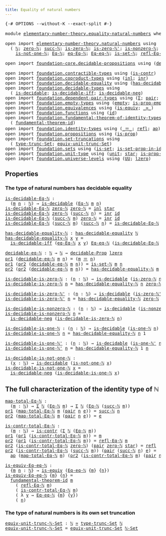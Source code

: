 ```yaml
---
title: Equality of natural numbers
---
```


<pre class="Agda"><a id="53" class="Symbol">{-#</a> <a id="57" class="Keyword">OPTIONS</a> <a id="65" class="Pragma">--without-K</a> <a id="77" class="Pragma">--exact-split</a> <a id="91" class="Symbol">#-}</a>

<a id="96" class="Keyword">module</a> <a id="103" href="elementary-number-theory.equality-natural-numbers.html" class="Module">elementary-number-theory.equality-natural-numbers</a> <a id="153" class="Keyword">where</a>

<a id="160" class="Keyword">open</a> <a id="165" class="Keyword">import</a> <a id="172" href="elementary-number-theory.natural-numbers.html" class="Module">elementary-number-theory.natural-numbers</a> <a id="213" class="Keyword">using</a>
  <a id="221" class="Symbol">(</a> <a id="223" href="elementary-number-theory.natural-numbers.html#1530" class="Datatype">ℕ</a><a id="224" class="Symbol">;</a> <a id="226" href="elementary-number-theory.natural-numbers.html#1551" class="InductiveConstructor">zero-ℕ</a><a id="232" class="Symbol">;</a> <a id="234" href="elementary-number-theory.natural-numbers.html#1564" class="InductiveConstructor">succ-ℕ</a><a id="240" class="Symbol">;</a> <a id="242" href="elementary-number-theory.natural-numbers.html#1828" class="Function">is-zero-ℕ</a><a id="251" class="Symbol">;</a> <a id="253" href="elementary-number-theory.natural-numbers.html#1881" class="Function">is-zero-ℕ&#39;</a><a id="263" class="Symbol">;</a> <a id="265" href="elementary-number-theory.natural-numbers.html#2011" class="Function">is-nonzero-ℕ</a><a id="277" class="Symbol">;</a> <a id="279" href="elementary-number-theory.natural-numbers.html#2073" class="Function">is-one-ℕ</a><a id="287" class="Symbol">;</a> <a id="289" href="elementary-number-theory.natural-numbers.html#2119" class="Function">is-one-ℕ&#39;</a><a id="298" class="Symbol">;</a>
    <a id="304" href="elementary-number-theory.natural-numbers.html#2167" class="Function">is-not-one-ℕ</a><a id="316" class="Symbol">;</a> <a id="318" href="elementary-number-theory.natural-numbers.html#3651" class="Function">Eq-ℕ</a><a id="322" class="Symbol">;</a> <a id="324" href="elementary-number-theory.natural-numbers.html#4229" class="Function">eq-Eq-ℕ</a><a id="331" class="Symbol">;</a> <a id="333" href="elementary-number-theory.natural-numbers.html#4153" class="Function">Eq-eq-ℕ</a><a id="340" class="Symbol">;</a> <a id="342" href="elementary-number-theory.natural-numbers.html#4371" class="Function">is-set-ℕ</a><a id="350" class="Symbol">;</a> <a id="352" href="elementary-number-theory.natural-numbers.html#4062" class="Function">refl-Eq-ℕ</a><a id="361" class="Symbol">;</a> <a id="363" href="elementary-number-theory.natural-numbers.html#4487" class="Function">ℕ-Set</a><a id="368" class="Symbol">)</a>

<a id="371" class="Keyword">open</a> <a id="376" class="Keyword">import</a> <a id="383" href="foundation-core.decidable-propositions.html" class="Module">foundation-core.decidable-propositions</a> <a id="422" class="Keyword">using</a> <a id="428" class="Symbol">(</a><a id="429" href="foundation-core.decidable-propositions.html#646" class="Function">decidable-Prop</a><a id="443" class="Symbol">)</a>

<a id="446" class="Keyword">open</a> <a id="451" class="Keyword">import</a> <a id="458" href="foundation.contractible-types.html" class="Module">foundation.contractible-types</a> <a id="488" class="Keyword">using</a> <a id="494" class="Symbol">(</a><a id="495" href="foundation-core.contractible-types.html#1006" class="Function">is-contr</a><a id="503" class="Symbol">)</a>
<a id="505" class="Keyword">open</a> <a id="510" class="Keyword">import</a> <a id="517" href="foundation.coproduct-types.html" class="Module">foundation.coproduct-types</a> <a id="544" class="Keyword">using</a> <a id="550" class="Symbol">(</a><a id="551" href="foundation.coproduct-types.html#1250" class="InductiveConstructor">inl</a><a id="554" class="Symbol">;</a> <a id="556" href="foundation.coproduct-types.html#1268" class="InductiveConstructor">inr</a><a id="559" class="Symbol">)</a>
<a id="561" class="Keyword">open</a> <a id="566" class="Keyword">import</a> <a id="573" href="foundation.decidable-equality.html" class="Module">foundation.decidable-equality</a> <a id="603" class="Keyword">using</a> <a id="609" class="Symbol">(</a><a id="610" href="foundation.decidable-equality.html#1796" class="Function">has-decidable-equality</a><a id="632" class="Symbol">)</a>
<a id="634" class="Keyword">open</a> <a id="639" class="Keyword">import</a> <a id="646" href="foundation.decidable-types.html" class="Module">foundation.decidable-types</a> <a id="673" class="Keyword">using</a>
  <a id="681" class="Symbol">(</a> <a id="683" href="foundation.decidable-types.html#1915" class="Function">is-decidable</a><a id="695" class="Symbol">;</a> <a id="697" href="foundation.decidable-types.html#5041" class="Function">is-decidable-iff</a><a id="713" class="Symbol">;</a> <a id="715" href="foundation.decidable-types.html#4731" class="Function">is-decidable-neg</a><a id="731" class="Symbol">)</a>
<a id="733" class="Keyword">open</a> <a id="738" class="Keyword">import</a> <a id="745" href="foundation.dependent-pair-types.html" class="Module">foundation.dependent-pair-types</a> <a id="777" class="Keyword">using</a> <a id="783" class="Symbol">(</a><a id="784" href="foundation-core.dependent-pair-types.html#515" class="Record">Σ</a><a id="785" class="Symbol">;</a> <a id="787" href="foundation-core.dependent-pair-types.html#588" class="InductiveConstructor">pair</a><a id="791" class="Symbol">;</a> <a id="793" href="foundation-core.dependent-pair-types.html#605" class="Field">pr1</a><a id="796" class="Symbol">;</a> <a id="798" href="foundation-core.dependent-pair-types.html#617" class="Field">pr2</a><a id="801" class="Symbol">)</a>
<a id="803" class="Keyword">open</a> <a id="808" class="Keyword">import</a> <a id="815" href="foundation.empty-types.html" class="Module">foundation.empty-types</a> <a id="838" class="Keyword">using</a> <a id="844" class="Symbol">(</a><a id="845" href="foundation-core.empty-types.html#1057" class="Datatype">empty</a><a id="850" class="Symbol">;</a> <a id="852" href="foundation-core.empty-types.html#2377" class="Function">is-prop-empty</a><a id="865" class="Symbol">)</a>
<a id="867" class="Keyword">open</a> <a id="872" class="Keyword">import</a> <a id="879" href="foundation.equivalences.html" class="Module">foundation.equivalences</a> <a id="903" class="Keyword">using</a> <a id="909" class="Symbol">(</a><a id="910" href="foundation-core.equivalences.html#1556" class="Function">is-equiv</a><a id="918" class="Symbol">;</a> <a id="920" href="foundation-core.equivalences.html#1621" class="Function Operator">_≃_</a><a id="923" class="Symbol">)</a>
<a id="925" class="Keyword">open</a> <a id="930" class="Keyword">import</a> <a id="937" href="foundation.functions.html" class="Module">foundation.functions</a> <a id="958" class="Keyword">using</a> <a id="964" class="Symbol">(</a><a id="965" href="foundation-core.functions.html#322" class="Function">id</a><a id="967" class="Symbol">)</a>
<a id="969" class="Keyword">open</a> <a id="974" class="Keyword">import</a> <a id="981" href="foundation.fundamental-theorem-of-identity-types.html" class="Module">foundation.fundamental-theorem-of-identity-types</a> <a id="1030" class="Keyword">using</a>
  <a id="1038" class="Symbol">(</a> <a id="1040" href="foundation-core.fundamental-theorem-of-identity-types.html#1904" class="Function">fundamental-theorem-id</a><a id="1062" class="Symbol">)</a>
<a id="1064" class="Keyword">open</a> <a id="1069" class="Keyword">import</a> <a id="1076" href="foundation.identity-types.html" class="Module">foundation.identity-types</a> <a id="1102" class="Keyword">using</a> <a id="1108" class="Symbol">(</a><a id="1109" href="foundation-core.identity-types.html#1865" class="Function Operator">_＝_</a><a id="1112" class="Symbol">;</a> <a id="1114" href="foundation-core.identity-types.html#1820" class="InductiveConstructor">refl</a><a id="1118" class="Symbol">;</a> <a id="1120" href="foundation-core.identity-types.html#4003" class="Function">ap</a><a id="1122" class="Symbol">)</a>
<a id="1124" class="Keyword">open</a> <a id="1129" class="Keyword">import</a> <a id="1136" href="foundation.propositions.html" class="Module">foundation.propositions</a> <a id="1160" class="Keyword">using</a> <a id="1166" class="Symbol">(</a><a id="1167" href="foundation-core.propositions.html#1309" class="Function">is-prop</a><a id="1174" class="Symbol">)</a>
<a id="1176" class="Keyword">open</a> <a id="1181" class="Keyword">import</a> <a id="1188" href="foundation.set-truncations.html" class="Module">foundation.set-truncations</a> <a id="1215" class="Keyword">using</a>
  <a id="1223" class="Symbol">(</a> <a id="1225" href="foundation.set-truncations.html#4010" class="Function">type-trunc-Set</a><a id="1239" class="Symbol">;</a> <a id="1241" href="foundation.set-truncations.html#14197" class="Function">equiv-unit-trunc-Set</a><a id="1261" class="Symbol">)</a>
<a id="1263" class="Keyword">open</a> <a id="1268" class="Keyword">import</a> <a id="1275" href="foundation.sets.html" class="Module">foundation.sets</a> <a id="1291" class="Keyword">using</a> <a id="1297" class="Symbol">(</a><a id="1298" href="foundation-core.sets.html#1113" class="Function">is-set</a><a id="1304" class="Symbol">;</a> <a id="1306" href="foundation-core.sets.html#2789" class="Function">is-set-prop-in-id</a><a id="1323" class="Symbol">;</a> <a id="1325" href="foundation-core.sets.html#1190" class="Function">UU-Set</a><a id="1331" class="Symbol">)</a>
<a id="1333" class="Keyword">open</a> <a id="1338" class="Keyword">import</a> <a id="1345" href="foundation.unit-type.html" class="Module">foundation.unit-type</a> <a id="1366" class="Keyword">using</a> <a id="1372" class="Symbol">(</a><a id="1373" href="foundation.unit-type.html#1084" class="Datatype">unit</a><a id="1377" class="Symbol">;</a> <a id="1379" href="foundation.unit-type.html#1108" class="InductiveConstructor">star</a><a id="1383" class="Symbol">;</a> <a id="1385" href="foundation.unit-type.html#2898" class="Function">is-prop-unit</a><a id="1397" class="Symbol">)</a>
<a id="1399" class="Keyword">open</a> <a id="1404" class="Keyword">import</a> <a id="1411" href="foundation.universe-levels.html" class="Module">foundation.universe-levels</a> <a id="1438" class="Keyword">using</a> <a id="1444" class="Symbol">(</a><a id="1445" href="foundation-core.universe-levels.html#235" class="Primitive">UU</a><a id="1447" class="Symbol">;</a> <a id="1449" href="Agda.Primitive.html#764" class="Primitive">lzero</a><a id="1454" class="Symbol">)</a>
</pre>
## Properties

### The type of natural numbers has decidable equality

<pre class="Agda"><a id="is-decidable-Eq-ℕ"></a><a id="1540" href="elementary-number-theory.equality-natural-numbers.html#1540" class="Function">is-decidable-Eq-ℕ</a> <a id="1558" class="Symbol">:</a>
  <a id="1562" class="Symbol">(</a><a id="1563" href="elementary-number-theory.equality-natural-numbers.html#1563" class="Bound">m</a> <a id="1565" href="elementary-number-theory.equality-natural-numbers.html#1565" class="Bound">n</a> <a id="1567" class="Symbol">:</a> <a id="1569" href="elementary-number-theory.natural-numbers.html#1530" class="Datatype">ℕ</a><a id="1570" class="Symbol">)</a> <a id="1572" class="Symbol">→</a> <a id="1574" href="foundation.decidable-types.html#1915" class="Function">is-decidable</a> <a id="1587" class="Symbol">(</a><a id="1588" href="elementary-number-theory.natural-numbers.html#3651" class="Function">Eq-ℕ</a> <a id="1593" href="elementary-number-theory.equality-natural-numbers.html#1563" class="Bound">m</a> <a id="1595" href="elementary-number-theory.equality-natural-numbers.html#1565" class="Bound">n</a><a id="1596" class="Symbol">)</a>
<a id="1598" href="elementary-number-theory.equality-natural-numbers.html#1540" class="Function">is-decidable-Eq-ℕ</a> <a id="1616" href="elementary-number-theory.natural-numbers.html#1551" class="InductiveConstructor">zero-ℕ</a> <a id="1623" href="elementary-number-theory.natural-numbers.html#1551" class="InductiveConstructor">zero-ℕ</a> <a id="1630" class="Symbol">=</a> <a id="1632" href="foundation.coproduct-types.html#1250" class="InductiveConstructor">inl</a> <a id="1636" href="foundation.unit-type.html#1108" class="InductiveConstructor">star</a>
<a id="1641" href="elementary-number-theory.equality-natural-numbers.html#1540" class="Function">is-decidable-Eq-ℕ</a> <a id="1659" href="elementary-number-theory.natural-numbers.html#1551" class="InductiveConstructor">zero-ℕ</a> <a id="1666" class="Symbol">(</a><a id="1667" href="elementary-number-theory.natural-numbers.html#1564" class="InductiveConstructor">succ-ℕ</a> <a id="1674" href="elementary-number-theory.equality-natural-numbers.html#1674" class="Bound">n</a><a id="1675" class="Symbol">)</a> <a id="1677" class="Symbol">=</a> <a id="1679" href="foundation.coproduct-types.html#1268" class="InductiveConstructor">inr</a> <a id="1683" href="foundation-core.functions.html#322" class="Function">id</a>
<a id="1686" href="elementary-number-theory.equality-natural-numbers.html#1540" class="Function">is-decidable-Eq-ℕ</a> <a id="1704" class="Symbol">(</a><a id="1705" href="elementary-number-theory.natural-numbers.html#1564" class="InductiveConstructor">succ-ℕ</a> <a id="1712" href="elementary-number-theory.equality-natural-numbers.html#1712" class="Bound">m</a><a id="1713" class="Symbol">)</a> <a id="1715" href="elementary-number-theory.natural-numbers.html#1551" class="InductiveConstructor">zero-ℕ</a> <a id="1722" class="Symbol">=</a> <a id="1724" href="foundation.coproduct-types.html#1268" class="InductiveConstructor">inr</a> <a id="1728" href="foundation-core.functions.html#322" class="Function">id</a>
<a id="1731" href="elementary-number-theory.equality-natural-numbers.html#1540" class="Function">is-decidable-Eq-ℕ</a> <a id="1749" class="Symbol">(</a><a id="1750" href="elementary-number-theory.natural-numbers.html#1564" class="InductiveConstructor">succ-ℕ</a> <a id="1757" href="elementary-number-theory.equality-natural-numbers.html#1757" class="Bound">m</a><a id="1758" class="Symbol">)</a> <a id="1760" class="Symbol">(</a><a id="1761" href="elementary-number-theory.natural-numbers.html#1564" class="InductiveConstructor">succ-ℕ</a> <a id="1768" href="elementary-number-theory.equality-natural-numbers.html#1768" class="Bound">n</a><a id="1769" class="Symbol">)</a> <a id="1771" class="Symbol">=</a> <a id="1773" href="elementary-number-theory.equality-natural-numbers.html#1540" class="Function">is-decidable-Eq-ℕ</a> <a id="1791" href="elementary-number-theory.equality-natural-numbers.html#1757" class="Bound">m</a> <a id="1793" href="elementary-number-theory.equality-natural-numbers.html#1768" class="Bound">n</a>

<a id="has-decidable-equality-ℕ"></a><a id="1796" href="elementary-number-theory.equality-natural-numbers.html#1796" class="Function">has-decidable-equality-ℕ</a> <a id="1821" class="Symbol">:</a> <a id="1823" href="foundation.decidable-equality.html#1796" class="Function">has-decidable-equality</a> <a id="1846" href="elementary-number-theory.natural-numbers.html#1530" class="Datatype">ℕ</a>
<a id="1848" href="elementary-number-theory.equality-natural-numbers.html#1796" class="Function">has-decidable-equality-ℕ</a> <a id="1873" href="elementary-number-theory.equality-natural-numbers.html#1873" class="Bound">x</a> <a id="1875" href="elementary-number-theory.equality-natural-numbers.html#1875" class="Bound">y</a> <a id="1877" class="Symbol">=</a>
  <a id="1881" href="foundation.decidable-types.html#5041" class="Function">is-decidable-iff</a> <a id="1898" class="Symbol">(</a><a id="1899" href="elementary-number-theory.natural-numbers.html#4229" class="Function">eq-Eq-ℕ</a> <a id="1907" href="elementary-number-theory.equality-natural-numbers.html#1873" class="Bound">x</a> <a id="1909" href="elementary-number-theory.equality-natural-numbers.html#1875" class="Bound">y</a><a id="1910" class="Symbol">)</a> <a id="1912" href="elementary-number-theory.natural-numbers.html#4153" class="Function">Eq-eq-ℕ</a> <a id="1920" class="Symbol">(</a><a id="1921" href="elementary-number-theory.equality-natural-numbers.html#1540" class="Function">is-decidable-Eq-ℕ</a> <a id="1939" href="elementary-number-theory.equality-natural-numbers.html#1873" class="Bound">x</a> <a id="1941" href="elementary-number-theory.equality-natural-numbers.html#1875" class="Bound">y</a><a id="1942" class="Symbol">)</a>

<a id="decidable-eq-ℕ"></a><a id="1945" href="elementary-number-theory.equality-natural-numbers.html#1945" class="Function">decidable-eq-ℕ</a> <a id="1960" class="Symbol">:</a> <a id="1962" href="elementary-number-theory.natural-numbers.html#1530" class="Datatype">ℕ</a> <a id="1964" class="Symbol">→</a> <a id="1966" href="elementary-number-theory.natural-numbers.html#1530" class="Datatype">ℕ</a> <a id="1968" class="Symbol">→</a> <a id="1970" href="foundation-core.decidable-propositions.html#646" class="Function">decidable-Prop</a> <a id="1985" href="Agda.Primitive.html#764" class="Primitive">lzero</a>
<a id="1991" href="foundation-core.dependent-pair-types.html#605" class="Field">pr1</a> <a id="1995" class="Symbol">(</a><a id="1996" href="elementary-number-theory.equality-natural-numbers.html#1945" class="Function">decidable-eq-ℕ</a> <a id="2011" href="elementary-number-theory.equality-natural-numbers.html#2011" class="Bound">m</a> <a id="2013" href="elementary-number-theory.equality-natural-numbers.html#2013" class="Bound">n</a><a id="2014" class="Symbol">)</a> <a id="2016" class="Symbol">=</a> <a id="2018" class="Symbol">(</a><a id="2019" href="elementary-number-theory.equality-natural-numbers.html#2011" class="Bound">m</a> <a id="2021" href="foundation-core.identity-types.html#1865" class="Function Operator">＝</a> <a id="2023" href="elementary-number-theory.equality-natural-numbers.html#2013" class="Bound">n</a><a id="2024" class="Symbol">)</a>
<a id="2026" href="foundation-core.dependent-pair-types.html#605" class="Field">pr1</a> <a id="2030" class="Symbol">(</a><a id="2031" href="foundation-core.dependent-pair-types.html#617" class="Field">pr2</a> <a id="2035" class="Symbol">(</a><a id="2036" href="elementary-number-theory.equality-natural-numbers.html#1945" class="Function">decidable-eq-ℕ</a> <a id="2051" href="elementary-number-theory.equality-natural-numbers.html#2051" class="Bound">m</a> <a id="2053" href="elementary-number-theory.equality-natural-numbers.html#2053" class="Bound">n</a><a id="2054" class="Symbol">))</a> <a id="2057" class="Symbol">=</a> <a id="2059" href="elementary-number-theory.natural-numbers.html#4371" class="Function">is-set-ℕ</a> <a id="2068" href="elementary-number-theory.equality-natural-numbers.html#2051" class="Bound">m</a> <a id="2070" href="elementary-number-theory.equality-natural-numbers.html#2053" class="Bound">n</a>
<a id="2072" href="foundation-core.dependent-pair-types.html#617" class="Field">pr2</a> <a id="2076" class="Symbol">(</a><a id="2077" href="foundation-core.dependent-pair-types.html#617" class="Field">pr2</a> <a id="2081" class="Symbol">(</a><a id="2082" href="elementary-number-theory.equality-natural-numbers.html#1945" class="Function">decidable-eq-ℕ</a> <a id="2097" href="elementary-number-theory.equality-natural-numbers.html#2097" class="Bound">m</a> <a id="2099" href="elementary-number-theory.equality-natural-numbers.html#2099" class="Bound">n</a><a id="2100" class="Symbol">))</a> <a id="2103" class="Symbol">=</a> <a id="2105" href="elementary-number-theory.equality-natural-numbers.html#1796" class="Function">has-decidable-equality-ℕ</a> <a id="2130" href="elementary-number-theory.equality-natural-numbers.html#2097" class="Bound">m</a> <a id="2132" href="elementary-number-theory.equality-natural-numbers.html#2099" class="Bound">n</a>

<a id="is-decidable-is-zero-ℕ"></a><a id="2135" href="elementary-number-theory.equality-natural-numbers.html#2135" class="Function">is-decidable-is-zero-ℕ</a> <a id="2158" class="Symbol">:</a> <a id="2160" class="Symbol">(</a><a id="2161" href="elementary-number-theory.equality-natural-numbers.html#2161" class="Bound">n</a> <a id="2163" class="Symbol">:</a> <a id="2165" href="elementary-number-theory.natural-numbers.html#1530" class="Datatype">ℕ</a><a id="2166" class="Symbol">)</a> <a id="2168" class="Symbol">→</a> <a id="2170" href="foundation.decidable-types.html#1915" class="Function">is-decidable</a> <a id="2183" class="Symbol">(</a><a id="2184" href="elementary-number-theory.natural-numbers.html#1828" class="Function">is-zero-ℕ</a> <a id="2194" href="elementary-number-theory.equality-natural-numbers.html#2161" class="Bound">n</a><a id="2195" class="Symbol">)</a>
<a id="2197" href="elementary-number-theory.equality-natural-numbers.html#2135" class="Function">is-decidable-is-zero-ℕ</a> <a id="2220" href="elementary-number-theory.equality-natural-numbers.html#2220" class="Bound">n</a> <a id="2222" class="Symbol">=</a> <a id="2224" href="elementary-number-theory.equality-natural-numbers.html#1796" class="Function">has-decidable-equality-ℕ</a> <a id="2249" href="elementary-number-theory.equality-natural-numbers.html#2220" class="Bound">n</a> <a id="2251" href="elementary-number-theory.natural-numbers.html#1551" class="InductiveConstructor">zero-ℕ</a>

<a id="is-decidable-is-zero-ℕ&#39;"></a><a id="2259" href="elementary-number-theory.equality-natural-numbers.html#2259" class="Function">is-decidable-is-zero-ℕ&#39;</a> <a id="2283" class="Symbol">:</a> <a id="2285" class="Symbol">(</a><a id="2286" href="elementary-number-theory.equality-natural-numbers.html#2286" class="Bound">n</a> <a id="2288" class="Symbol">:</a> <a id="2290" href="elementary-number-theory.natural-numbers.html#1530" class="Datatype">ℕ</a><a id="2291" class="Symbol">)</a> <a id="2293" class="Symbol">→</a> <a id="2295" href="foundation.decidable-types.html#1915" class="Function">is-decidable</a> <a id="2308" class="Symbol">(</a><a id="2309" href="elementary-number-theory.natural-numbers.html#1881" class="Function">is-zero-ℕ&#39;</a> <a id="2320" href="elementary-number-theory.equality-natural-numbers.html#2286" class="Bound">n</a><a id="2321" class="Symbol">)</a>
<a id="2323" href="elementary-number-theory.equality-natural-numbers.html#2259" class="Function">is-decidable-is-zero-ℕ&#39;</a> <a id="2347" href="elementary-number-theory.equality-natural-numbers.html#2347" class="Bound">n</a> <a id="2349" class="Symbol">=</a> <a id="2351" href="elementary-number-theory.equality-natural-numbers.html#1796" class="Function">has-decidable-equality-ℕ</a> <a id="2376" href="elementary-number-theory.natural-numbers.html#1551" class="InductiveConstructor">zero-ℕ</a> <a id="2383" href="elementary-number-theory.equality-natural-numbers.html#2347" class="Bound">n</a>

<a id="is-decidable-is-nonzero-ℕ"></a><a id="2386" href="elementary-number-theory.equality-natural-numbers.html#2386" class="Function">is-decidable-is-nonzero-ℕ</a> <a id="2412" class="Symbol">:</a> <a id="2414" class="Symbol">(</a><a id="2415" href="elementary-number-theory.equality-natural-numbers.html#2415" class="Bound">n</a> <a id="2417" class="Symbol">:</a> <a id="2419" href="elementary-number-theory.natural-numbers.html#1530" class="Datatype">ℕ</a><a id="2420" class="Symbol">)</a> <a id="2422" class="Symbol">→</a> <a id="2424" href="foundation.decidable-types.html#1915" class="Function">is-decidable</a> <a id="2437" class="Symbol">(</a><a id="2438" href="elementary-number-theory.natural-numbers.html#2011" class="Function">is-nonzero-ℕ</a> <a id="2451" href="elementary-number-theory.equality-natural-numbers.html#2415" class="Bound">n</a><a id="2452" class="Symbol">)</a>
<a id="2454" href="elementary-number-theory.equality-natural-numbers.html#2386" class="Function">is-decidable-is-nonzero-ℕ</a> <a id="2480" href="elementary-number-theory.equality-natural-numbers.html#2480" class="Bound">n</a> <a id="2482" class="Symbol">=</a>
  <a id="2486" href="foundation.decidable-types.html#4731" class="Function">is-decidable-neg</a> <a id="2503" class="Symbol">(</a><a id="2504" href="elementary-number-theory.equality-natural-numbers.html#2135" class="Function">is-decidable-is-zero-ℕ</a> <a id="2527" href="elementary-number-theory.equality-natural-numbers.html#2480" class="Bound">n</a><a id="2528" class="Symbol">)</a>

<a id="is-decidable-is-one-ℕ"></a><a id="2531" href="elementary-number-theory.equality-natural-numbers.html#2531" class="Function">is-decidable-is-one-ℕ</a> <a id="2553" class="Symbol">:</a> <a id="2555" class="Symbol">(</a><a id="2556" href="elementary-number-theory.equality-natural-numbers.html#2556" class="Bound">n</a> <a id="2558" class="Symbol">:</a> <a id="2560" href="elementary-number-theory.natural-numbers.html#1530" class="Datatype">ℕ</a><a id="2561" class="Symbol">)</a> <a id="2563" class="Symbol">→</a> <a id="2565" href="foundation.decidable-types.html#1915" class="Function">is-decidable</a> <a id="2578" class="Symbol">(</a><a id="2579" href="elementary-number-theory.natural-numbers.html#2073" class="Function">is-one-ℕ</a> <a id="2588" href="elementary-number-theory.equality-natural-numbers.html#2556" class="Bound">n</a><a id="2589" class="Symbol">)</a>
<a id="2591" href="elementary-number-theory.equality-natural-numbers.html#2531" class="Function">is-decidable-is-one-ℕ</a> <a id="2613" href="elementary-number-theory.equality-natural-numbers.html#2613" class="Bound">n</a> <a id="2615" class="Symbol">=</a> <a id="2617" href="elementary-number-theory.equality-natural-numbers.html#1796" class="Function">has-decidable-equality-ℕ</a> <a id="2642" href="elementary-number-theory.equality-natural-numbers.html#2613" class="Bound">n</a> <a id="2644" class="Number">1</a>

<a id="is-decidable-is-one-ℕ&#39;"></a><a id="2647" href="elementary-number-theory.equality-natural-numbers.html#2647" class="Function">is-decidable-is-one-ℕ&#39;</a> <a id="2670" class="Symbol">:</a> <a id="2672" class="Symbol">(</a><a id="2673" href="elementary-number-theory.equality-natural-numbers.html#2673" class="Bound">n</a> <a id="2675" class="Symbol">:</a> <a id="2677" href="elementary-number-theory.natural-numbers.html#1530" class="Datatype">ℕ</a><a id="2678" class="Symbol">)</a> <a id="2680" class="Symbol">→</a> <a id="2682" href="foundation.decidable-types.html#1915" class="Function">is-decidable</a> <a id="2695" class="Symbol">(</a><a id="2696" href="elementary-number-theory.natural-numbers.html#2119" class="Function">is-one-ℕ&#39;</a> <a id="2706" href="elementary-number-theory.equality-natural-numbers.html#2673" class="Bound">n</a><a id="2707" class="Symbol">)</a>
<a id="2709" href="elementary-number-theory.equality-natural-numbers.html#2647" class="Function">is-decidable-is-one-ℕ&#39;</a> <a id="2732" href="elementary-number-theory.equality-natural-numbers.html#2732" class="Bound">n</a> <a id="2734" class="Symbol">=</a> <a id="2736" href="elementary-number-theory.equality-natural-numbers.html#1796" class="Function">has-decidable-equality-ℕ</a> <a id="2761" class="Number">1</a> <a id="2763" href="elementary-number-theory.equality-natural-numbers.html#2732" class="Bound">n</a>

<a id="is-decidable-is-not-one-ℕ"></a><a id="2766" href="elementary-number-theory.equality-natural-numbers.html#2766" class="Function">is-decidable-is-not-one-ℕ</a> <a id="2792" class="Symbol">:</a>
  <a id="2796" class="Symbol">(</a><a id="2797" href="elementary-number-theory.equality-natural-numbers.html#2797" class="Bound">x</a> <a id="2799" class="Symbol">:</a> <a id="2801" href="elementary-number-theory.natural-numbers.html#1530" class="Datatype">ℕ</a><a id="2802" class="Symbol">)</a> <a id="2804" class="Symbol">→</a> <a id="2806" href="foundation.decidable-types.html#1915" class="Function">is-decidable</a> <a id="2819" class="Symbol">(</a><a id="2820" href="elementary-number-theory.natural-numbers.html#2167" class="Function">is-not-one-ℕ</a> <a id="2833" href="elementary-number-theory.equality-natural-numbers.html#2797" class="Bound">x</a><a id="2834" class="Symbol">)</a>
<a id="2836" href="elementary-number-theory.equality-natural-numbers.html#2766" class="Function">is-decidable-is-not-one-ℕ</a> <a id="2862" href="elementary-number-theory.equality-natural-numbers.html#2862" class="Bound">x</a> <a id="2864" class="Symbol">=</a>
  <a id="2868" href="foundation.decidable-types.html#4731" class="Function">is-decidable-neg</a> <a id="2885" class="Symbol">(</a><a id="2886" href="elementary-number-theory.equality-natural-numbers.html#2531" class="Function">is-decidable-is-one-ℕ</a> <a id="2908" href="elementary-number-theory.equality-natural-numbers.html#2862" class="Bound">x</a><a id="2909" class="Symbol">)</a>
</pre>
## The full characterization of the identity type of ℕ

<pre class="Agda"><a id="map-total-Eq-ℕ"></a><a id="2980" href="elementary-number-theory.equality-natural-numbers.html#2980" class="Function">map-total-Eq-ℕ</a> <a id="2995" class="Symbol">:</a>
  <a id="2999" class="Symbol">(</a><a id="3000" href="elementary-number-theory.equality-natural-numbers.html#3000" class="Bound">m</a> <a id="3002" class="Symbol">:</a> <a id="3004" href="elementary-number-theory.natural-numbers.html#1530" class="Datatype">ℕ</a><a id="3005" class="Symbol">)</a> <a id="3007" class="Symbol">→</a> <a id="3009" href="foundation-core.dependent-pair-types.html#515" class="Record">Σ</a> <a id="3011" href="elementary-number-theory.natural-numbers.html#1530" class="Datatype">ℕ</a> <a id="3013" class="Symbol">(</a><a id="3014" href="elementary-number-theory.natural-numbers.html#3651" class="Function">Eq-ℕ</a> <a id="3019" href="elementary-number-theory.equality-natural-numbers.html#3000" class="Bound">m</a><a id="3020" class="Symbol">)</a> <a id="3022" class="Symbol">→</a> <a id="3024" href="foundation-core.dependent-pair-types.html#515" class="Record">Σ</a> <a id="3026" href="elementary-number-theory.natural-numbers.html#1530" class="Datatype">ℕ</a> <a id="3028" class="Symbol">(</a><a id="3029" href="elementary-number-theory.natural-numbers.html#3651" class="Function">Eq-ℕ</a> <a id="3034" class="Symbol">(</a><a id="3035" href="elementary-number-theory.natural-numbers.html#1564" class="InductiveConstructor">succ-ℕ</a> <a id="3042" href="elementary-number-theory.equality-natural-numbers.html#3000" class="Bound">m</a><a id="3043" class="Symbol">))</a>
<a id="3046" href="foundation-core.dependent-pair-types.html#605" class="Field">pr1</a> <a id="3050" class="Symbol">(</a><a id="3051" href="elementary-number-theory.equality-natural-numbers.html#2980" class="Function">map-total-Eq-ℕ</a> <a id="3066" href="elementary-number-theory.equality-natural-numbers.html#3066" class="Bound">m</a> <a id="3068" class="Symbol">(</a><a id="3069" href="foundation-core.dependent-pair-types.html#588" class="InductiveConstructor">pair</a> <a id="3074" href="elementary-number-theory.equality-natural-numbers.html#3074" class="Bound">n</a> <a id="3076" href="elementary-number-theory.equality-natural-numbers.html#3076" class="Bound">e</a><a id="3077" class="Symbol">))</a> <a id="3080" class="Symbol">=</a> <a id="3082" href="elementary-number-theory.natural-numbers.html#1564" class="InductiveConstructor">succ-ℕ</a> <a id="3089" href="elementary-number-theory.equality-natural-numbers.html#3074" class="Bound">n</a>
<a id="3091" href="foundation-core.dependent-pair-types.html#617" class="Field">pr2</a> <a id="3095" class="Symbol">(</a><a id="3096" href="elementary-number-theory.equality-natural-numbers.html#2980" class="Function">map-total-Eq-ℕ</a> <a id="3111" href="elementary-number-theory.equality-natural-numbers.html#3111" class="Bound">m</a> <a id="3113" class="Symbol">(</a><a id="3114" href="foundation-core.dependent-pair-types.html#588" class="InductiveConstructor">pair</a> <a id="3119" href="elementary-number-theory.equality-natural-numbers.html#3119" class="Bound">n</a> <a id="3121" href="elementary-number-theory.equality-natural-numbers.html#3121" class="Bound">e</a><a id="3122" class="Symbol">))</a> <a id="3125" class="Symbol">=</a> <a id="3127" href="elementary-number-theory.equality-natural-numbers.html#3121" class="Bound">e</a>

<a id="is-contr-total-Eq-ℕ"></a><a id="3130" href="elementary-number-theory.equality-natural-numbers.html#3130" class="Function">is-contr-total-Eq-ℕ</a> <a id="3150" class="Symbol">:</a>
  <a id="3154" class="Symbol">(</a><a id="3155" href="elementary-number-theory.equality-natural-numbers.html#3155" class="Bound">m</a> <a id="3157" class="Symbol">:</a> <a id="3159" href="elementary-number-theory.natural-numbers.html#1530" class="Datatype">ℕ</a><a id="3160" class="Symbol">)</a> <a id="3162" class="Symbol">→</a> <a id="3164" href="foundation-core.contractible-types.html#1006" class="Function">is-contr</a> <a id="3173" class="Symbol">(</a><a id="3174" href="foundation-core.dependent-pair-types.html#515" class="Record">Σ</a> <a id="3176" href="elementary-number-theory.natural-numbers.html#1530" class="Datatype">ℕ</a> <a id="3178" class="Symbol">(</a><a id="3179" href="elementary-number-theory.natural-numbers.html#3651" class="Function">Eq-ℕ</a> <a id="3184" href="elementary-number-theory.equality-natural-numbers.html#3155" class="Bound">m</a><a id="3185" class="Symbol">))</a>
<a id="3188" href="foundation-core.dependent-pair-types.html#605" class="Field">pr1</a> <a id="3192" class="Symbol">(</a><a id="3193" href="foundation-core.dependent-pair-types.html#605" class="Field">pr1</a> <a id="3197" class="Symbol">(</a><a id="3198" href="elementary-number-theory.equality-natural-numbers.html#3130" class="Function">is-contr-total-Eq-ℕ</a> <a id="3218" href="elementary-number-theory.equality-natural-numbers.html#3218" class="Bound">m</a><a id="3219" class="Symbol">))</a> <a id="3222" class="Symbol">=</a> <a id="3224" href="elementary-number-theory.equality-natural-numbers.html#3218" class="Bound">m</a>
<a id="3226" href="foundation-core.dependent-pair-types.html#617" class="Field">pr2</a> <a id="3230" class="Symbol">(</a><a id="3231" href="foundation-core.dependent-pair-types.html#605" class="Field">pr1</a> <a id="3235" class="Symbol">(</a><a id="3236" href="elementary-number-theory.equality-natural-numbers.html#3130" class="Function">is-contr-total-Eq-ℕ</a> <a id="3256" href="elementary-number-theory.equality-natural-numbers.html#3256" class="Bound">m</a><a id="3257" class="Symbol">))</a> <a id="3260" class="Symbol">=</a> <a id="3262" href="elementary-number-theory.natural-numbers.html#4062" class="Function">refl-Eq-ℕ</a> <a id="3272" href="elementary-number-theory.equality-natural-numbers.html#3256" class="Bound">m</a>
<a id="3274" href="foundation-core.dependent-pair-types.html#617" class="Field">pr2</a> <a id="3278" class="Symbol">(</a><a id="3279" href="elementary-number-theory.equality-natural-numbers.html#3130" class="Function">is-contr-total-Eq-ℕ</a> <a id="3299" href="elementary-number-theory.natural-numbers.html#1551" class="InductiveConstructor">zero-ℕ</a><a id="3305" class="Symbol">)</a> <a id="3307" class="Symbol">(</a><a id="3308" href="foundation-core.dependent-pair-types.html#588" class="InductiveConstructor">pair</a> <a id="3313" href="elementary-number-theory.natural-numbers.html#1551" class="InductiveConstructor">zero-ℕ</a> <a id="3320" href="foundation.unit-type.html#1108" class="InductiveConstructor">star</a><a id="3324" class="Symbol">)</a> <a id="3326" class="Symbol">=</a> <a id="3328" href="foundation-core.identity-types.html#1820" class="InductiveConstructor">refl</a>
<a id="3333" href="foundation-core.dependent-pair-types.html#617" class="Field">pr2</a> <a id="3337" class="Symbol">(</a><a id="3338" href="elementary-number-theory.equality-natural-numbers.html#3130" class="Function">is-contr-total-Eq-ℕ</a> <a id="3358" class="Symbol">(</a><a id="3359" href="elementary-number-theory.natural-numbers.html#1564" class="InductiveConstructor">succ-ℕ</a> <a id="3366" href="elementary-number-theory.equality-natural-numbers.html#3366" class="Bound">m</a><a id="3367" class="Symbol">))</a> <a id="3370" class="Symbol">(</a><a id="3371" href="foundation-core.dependent-pair-types.html#588" class="InductiveConstructor">pair</a> <a id="3376" class="Symbol">(</a><a id="3377" href="elementary-number-theory.natural-numbers.html#1564" class="InductiveConstructor">succ-ℕ</a> <a id="3384" href="elementary-number-theory.equality-natural-numbers.html#3384" class="Bound">n</a><a id="3385" class="Symbol">)</a> <a id="3387" href="elementary-number-theory.equality-natural-numbers.html#3387" class="Bound">e</a><a id="3388" class="Symbol">)</a> <a id="3390" class="Symbol">=</a>
  <a id="3394" href="foundation-core.identity-types.html#4003" class="Function">ap</a> <a id="3397" class="Symbol">(</a><a id="3398" href="elementary-number-theory.equality-natural-numbers.html#2980" class="Function">map-total-Eq-ℕ</a> <a id="3413" href="elementary-number-theory.equality-natural-numbers.html#3366" class="Bound">m</a><a id="3414" class="Symbol">)</a> <a id="3416" class="Symbol">(</a><a id="3417" href="foundation-core.dependent-pair-types.html#617" class="Field">pr2</a> <a id="3421" class="Symbol">(</a><a id="3422" href="elementary-number-theory.equality-natural-numbers.html#3130" class="Function">is-contr-total-Eq-ℕ</a> <a id="3442" href="elementary-number-theory.equality-natural-numbers.html#3366" class="Bound">m</a><a id="3443" class="Symbol">)</a> <a id="3445" class="Symbol">(</a><a id="3446" href="foundation-core.dependent-pair-types.html#588" class="InductiveConstructor">pair</a> <a id="3451" href="elementary-number-theory.equality-natural-numbers.html#3384" class="Bound">n</a> <a id="3453" href="elementary-number-theory.equality-natural-numbers.html#3387" class="Bound">e</a><a id="3454" class="Symbol">))</a>

<a id="is-equiv-Eq-eq-ℕ"></a><a id="3458" href="elementary-number-theory.equality-natural-numbers.html#3458" class="Function">is-equiv-Eq-eq-ℕ</a> <a id="3475" class="Symbol">:</a>
  <a id="3479" class="Symbol">{</a><a id="3480" href="elementary-number-theory.equality-natural-numbers.html#3480" class="Bound">m</a> <a id="3482" href="elementary-number-theory.equality-natural-numbers.html#3482" class="Bound">n</a> <a id="3484" class="Symbol">:</a> <a id="3486" href="elementary-number-theory.natural-numbers.html#1530" class="Datatype">ℕ</a><a id="3487" class="Symbol">}</a> <a id="3489" class="Symbol">→</a> <a id="3491" href="foundation-core.equivalences.html#1556" class="Function">is-equiv</a> <a id="3500" class="Symbol">(</a><a id="3501" href="elementary-number-theory.natural-numbers.html#4153" class="Function">Eq-eq-ℕ</a> <a id="3509" class="Symbol">{</a><a id="3510" href="elementary-number-theory.equality-natural-numbers.html#3480" class="Bound">m</a><a id="3511" class="Symbol">}</a> <a id="3513" class="Symbol">{</a><a id="3514" href="elementary-number-theory.equality-natural-numbers.html#3482" class="Bound">n</a><a id="3515" class="Symbol">})</a>
<a id="3518" href="elementary-number-theory.equality-natural-numbers.html#3458" class="Function">is-equiv-Eq-eq-ℕ</a> <a id="3535" class="Symbol">{</a><a id="3536" href="elementary-number-theory.equality-natural-numbers.html#3536" class="Bound">m</a><a id="3537" class="Symbol">}</a> <a id="3539" class="Symbol">{</a><a id="3540" href="elementary-number-theory.equality-natural-numbers.html#3540" class="Bound">n</a><a id="3541" class="Symbol">}</a> <a id="3543" class="Symbol">=</a>
  <a id="3547" href="foundation-core.fundamental-theorem-of-identity-types.html#1904" class="Function">fundamental-theorem-id</a> <a id="3570" href="elementary-number-theory.equality-natural-numbers.html#3536" class="Bound">m</a>
    <a id="3576" class="Symbol">(</a> <a id="3578" href="elementary-number-theory.natural-numbers.html#4062" class="Function">refl-Eq-ℕ</a> <a id="3588" href="elementary-number-theory.equality-natural-numbers.html#3536" class="Bound">m</a><a id="3589" class="Symbol">)</a>
    <a id="3595" class="Symbol">(</a> <a id="3597" href="elementary-number-theory.equality-natural-numbers.html#3130" class="Function">is-contr-total-Eq-ℕ</a> <a id="3617" href="elementary-number-theory.equality-natural-numbers.html#3536" class="Bound">m</a><a id="3618" class="Symbol">)</a>
    <a id="3624" class="Symbol">(</a> <a id="3626" class="Symbol">λ</a> <a id="3628" href="elementary-number-theory.equality-natural-numbers.html#3628" class="Bound">y</a> <a id="3630" class="Symbol">→</a> <a id="3632" href="elementary-number-theory.natural-numbers.html#4153" class="Function">Eq-eq-ℕ</a> <a id="3640" class="Symbol">{</a><a id="3641" href="elementary-number-theory.equality-natural-numbers.html#3536" class="Bound">m</a><a id="3642" class="Symbol">}</a> <a id="3644" class="Symbol">{</a><a id="3645" href="elementary-number-theory.equality-natural-numbers.html#3628" class="Bound">y</a><a id="3646" class="Symbol">})</a>
    <a id="3653" class="Symbol">(</a> <a id="3655" href="elementary-number-theory.equality-natural-numbers.html#3540" class="Bound">n</a><a id="3656" class="Symbol">)</a>
</pre>
### The type of natural numbers is its own set truncation

<pre class="Agda"><a id="equiv-unit-trunc-ℕ-Set"></a><a id="3730" href="elementary-number-theory.equality-natural-numbers.html#3730" class="Function">equiv-unit-trunc-ℕ-Set</a> <a id="3753" class="Symbol">:</a> <a id="3755" href="elementary-number-theory.natural-numbers.html#1530" class="Datatype">ℕ</a> <a id="3757" href="foundation-core.equivalences.html#1621" class="Function Operator">≃</a> <a id="3759" href="foundation.set-truncations.html#4010" class="Function">type-trunc-Set</a> <a id="3774" href="elementary-number-theory.natural-numbers.html#1530" class="Datatype">ℕ</a>
<a id="3776" href="elementary-number-theory.equality-natural-numbers.html#3730" class="Function">equiv-unit-trunc-ℕ-Set</a> <a id="3799" class="Symbol">=</a> <a id="3801" href="foundation.set-truncations.html#14197" class="Function">equiv-unit-trunc-Set</a> <a id="3822" href="elementary-number-theory.natural-numbers.html#4487" class="Function">ℕ-Set</a>
</pre>